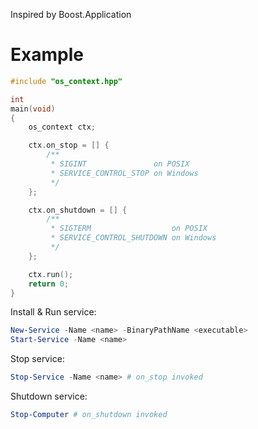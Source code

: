 Inspired by Boost.Application

# Example

```cpp
#include "os_context.hpp"

int
main(void)
{
    os_context ctx;

    ctx.on_stop = [] {
        /**
         * SIGINT               on POSIX
         * SERVICE_CONTROL_STOP on Windows
         */
    };

    ctx.on_shutdown = [] {
        /**
         * SIGTERM                  on POSIX
         * SERVICE_CONTROL_SHUTDOWN on Windows
         */
    };

    ctx.run();
    return 0;
}
```

Install & Run service:

```powershell
New-Service -Name <name> -BinaryPathName <executable>
Start-Service -Name <name>
```

Stop service:

```powershell
Stop-Service -Name <name> # on_stop invoked
```

Shutdown service:

```powershell
Stop-Computer # on_shutdown invoked
```
